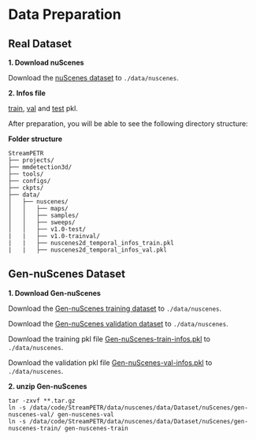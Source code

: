 # Data Preparation

## Real Dataset
**1. Download nuScenes**

Download the [nuScenes dataset](https://www.nuscenes.org/download) to `./data/nuscenes`.

**2. Infos file**

[train](https://github.com/exiawsh/storage/releases/download/v1.0/nuscenes2d_temporal_infos_train.pkl), [val](https://github.com/exiawsh/storage/releases/download/v1.0/nuscenes2d_temporal_infos_val.pkl) and [test](https://github.com/exiawsh/storage/releases/download/v1.0/nuscenes2d_temporal_infos_test.pkl) pkl.


After preparation, you will be able to see the following directory structure:  

**Folder structure**
```
StreamPETR
├── projects/
├── mmdetection3d/
├── tools/
├── configs/
├── ckpts/
├── data/
│   ├── nuscenes/
│   │   ├── maps/
│   │   ├── samples/
│   │   ├── sweeps/
│   │   ├── v1.0-test/
|   |   ├── v1.0-trainval/
|   |   ├── nuscenes2d_temporal_infos_train.pkl
|   |   ├── nuscenes2d_temporal_infos_val.pkl
```
## Gen-nuScenes Dataset
**1. Download Gen-nuScenes**

Download the [Gen-nuScenes training dataset](https://huggingface.co/datasets/orangewen/Gen-nuScenes/resolve/main/gen-nuscenes-train.tar.gz?download=true) to `./data/nuscenes`.

Download the [Gen-nuScenes validation dataset](https://huggingface.co/datasets/orangewen/Gen-nuScenes/resolve/main/gen-nuscenes-val.tar.gz?download=true) to `./data/nuscenes`.

Download the training pkl file [Gen-nuScenes-train-infos.pkl](https://huggingface.co/datasets/orangewen/Gen-nuScenes/resolve/main/gen-nuscenes-train-infos.pkl?download=true) to `./data/nuscenes`.

Download the validation pkl file [Gen-nuScenes-val-infos.pkl](https://huggingface.co/datasets/orangewen/Gen-nuScenes/resolve/main/gen-nuscenes-val-infos.pkl?download=true) to `./data/nuscenes`.

**2. unzip Gen-nuScenes**
```shell
tar -zxvf **.tar.gz
ln -s /data/code/StreamPETR/data/nuscenes/data/Dataset/nuScenes/gen-nuscenes-val/ gen-nuscenes-val
ln -s /data/code/StreamPETR/data/nuscenes/data/Dataset/nuScenes/gen-nuscenes-train/ gen-nuscenes-train
```